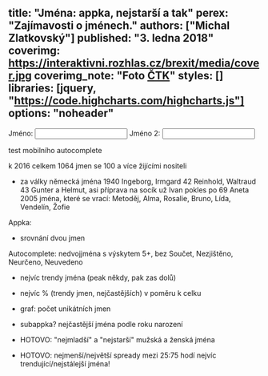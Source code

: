 title: "Jména: appka, nejstarší a tak"
perex: "Zajímavosti o jménech."
authors: ["Michal Zlatkovský"]
published: "3. ledna 2018"
coverimg: https://interaktivni.rozhlas.cz/brexit/media/cover.jpg
coverimg_note: "Foto <a href='#'>ČTK</a>"
styles: []
libraries: [jquery, "https://code.highcharts.com/highcharts.js"]
options: "noheader"
---
<div class="ui-widget">
  <label for="name1">Jméno: </label>
  <input id="name1" class="nameac">
  <label for="name2">Jméno 2: </label>
  <input id="name2" class="nameac">
</div>
<div id="median1info"></div>
<div id="median2info"></div>
<div id="appchart"></div>

test mobilního autocomplete 

k 2016 celkem 1064 jmen se 100 a více žijícími nositeli
- za války německá jména
1940 Ingeborg, Irmgard
42 Reinhold, Waltraud
43 Gunter a Helmut, asi příprava na socík už
Ivan pokles po 69
Aneta 2005
jména, které se vrací: Metoděj, Alma, Rosalie, Bruno, Lída, Vendelín, Žofie	

Appka:
- srovnání dvou jmen

Autocomplete: nedvojjména s výskytem 5+, bez Součet, Nezjištěno, Neurčeno, Neuvedeno

- nejvíc trendy jména (peak někdy, pak zas dolů)
- nejvíc % (trendy jmen, nejčastějších) v poměru k celku

- graf: počet unikátních jmen

- subappka? nejčastější jména podle roku narození


- HOTOVO: "nejmladší" a "nejstarší" mužská a ženská jména 

- HOTOVO: nejmenší/největší spready mezi 25:75 hodí nejvíc trendující/nejstálejší jména!